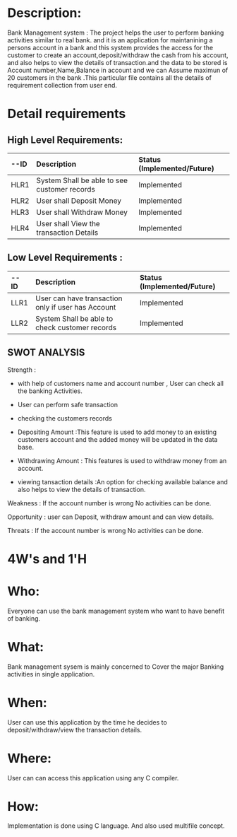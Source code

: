 


# Description:
Bank Management system  : The project helps the user to perform banking activities similar to  real bank. and it is an application for maintanining a persons account in a bank and this system provides the access for  the customer to create an account,deposit/withdraw the cash from his account, and also helps to view the details of transaction.and the data to be stored is Account number,Name,Balance in account and we can Assume maximun of 20 customers in the bank .This particular file contains all the details of requirement collection from user end.

# Detail requirements
## High Level Requirements:

 |--ID| Description |	Status (Implemented/Future) |
 |:---------------|:----------------------------|:-----------|
 |HLR1| System Shall be able to see customer records  |	Implemented |
 |HLR2|	User shall Deposit Money	 | Implemented |
 |HLR3|	User shall Withdraw Money	| Implemented |
 |HLR4| User shall View the transaction Details |	Implemented |

## Low Level Requirements :
|-- ID | Description	| Status (Implemented/Future) |
|:---------------|:----------------------------|:------------|
| LLR1 |	User can have transaction only if user has Account |Implemented |
| LLR2| System Shall be able to check customer records |Implemented |




## SWOT ANALYSIS
Strength :
* with help of customers name  and account number , User can check all the banking Activities.
* User can perform safe transaction

* checking the customers records 
* Depositing Amount :This feature is used to add money to an existing customers account 
  and the added money will be updated in the data base.
* Withdrawing Amount : This features is used to withdraw money from an account.
* viewing tansaction details :An option for checking available balance and also helps to view the details of transaction.

Weakness : If the account number is wrong No activities can be done.

Opportunity : user can Deposit, withdraw amount and can view details.

Threats  : If the account number is wrong No activities can be done.

# 4W's and 1'H

# Who:
Everyone can use the bank management system who want to have benefit of banking.

# What:
Bank management sysem is mainly concerned to Cover the major Banking activities in single application.

# When:
User can use this application by the time he decides to deposit/withdraw/view the transaction details.

# Where:
User can can access this application using any C compiler.

# How:
Implementation is done using C language. And also used multifile concept.

